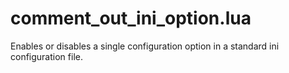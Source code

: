# comment_out_ini_option.lua
Enables or disables a single configuration option in a standard ini configuration file.
